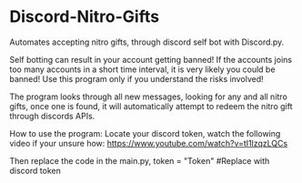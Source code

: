 # Discord-Nitro-Gifts
Automates accepting nitro gifts, through discord self bot with Discord.py.

Self botting can result in your account getting banned! If the accounts joins too many accounts in a short time interval, it is very likely you could be banned! Use this program only if you understand the risks involved!

The program looks through all new messages, looking for any and all nitro gifts, once one is found, it will automatically attempt to redeem the nitro gift through discords APIs.

How to use the program: Locate your discord token, watch the following video if your unsure how: https://www.youtube.com/watch?v=tI1lzqzLQCs

Then replace the code in the main.py, token = "Token" #Replace with discord token
